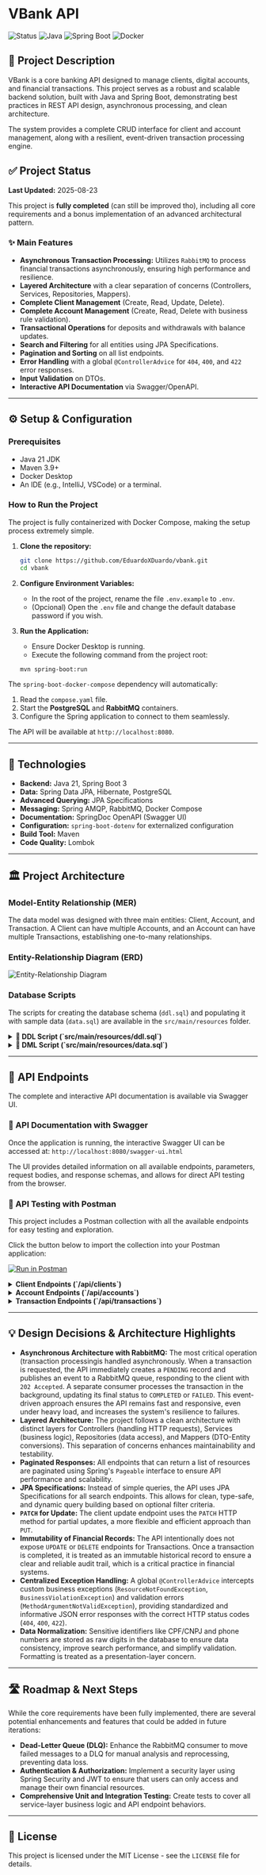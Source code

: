 # VBank API

![Status](https://img.shields.io/badge/Status-Completed-brightgreen)
![Java](https://img.shields.io/badge/Java-21-orange)
![Spring Boot](https://img.shields.io/badge/Spring%20Boot-3.x-green)
![Docker](https://img.shields.io/badge/Docker-Compose-blue)

## 🏦 Project Description

VBank is a core banking API designed to manage clients, digital accounts, and financial transactions. This project serves as a robust and scalable backend solution, built with Java and Spring Boot, demonstrating best practices in REST API design, asynchronous processing, and clean architecture.

The system provides a complete CRUD interface for client and account management, along with a resilient, event-driven transaction processing engine.

## ✅ Project Status

**Last Updated:** 2025-08-23

This project is **fully completed** (can still be improved tho), including all core requirements and a bonus implementation of an advanced architectural pattern.

### ✨ Main Features

-   **Asynchronous Transaction Processing:** Utilizes `RabbitMQ` to process financial transactions asynchronously, ensuring high performance and resilience.
-   **Layered Architecture** with a clear separation of concerns (Controllers, Services, Repositories, Mappers).
-   **Complete Client Management** (Create, Read, Update, Delete).
-   **Complete Account Management** (Create, Read, Delete with business rule validation).
-   **Transactional Operations** for deposits and withdrawals with balance updates.
-   **Search and Filtering** for all entities using JPA Specifications.
-   **Pagination and Sorting** on all list endpoints.
-   **Error Handling** with a global `@ControllerAdvice` for `404`, `400`, and `422` error responses.
-   **Input Validation** on DTOs.
-   **Interactive API Documentation** via Swagger/OpenAPI.

---

## ⚙️ Setup & Configuration

### Prerequisites
-   Java 21 JDK
-   Maven 3.9+
-   Docker Desktop
-   An IDE (e.g., IntelliJ, VSCode) or a terminal.

### How to Run the Project

The project is fully containerized with Docker Compose, making the setup process extremely simple.

1.  **Clone the repository:**
    ```bash
    git clone https://github.com/EduardoXDuardo/vbank.git
    cd vbank
    ```

2.  **Configure Environment Variables:**
    -   In the root of the project, rename the file `.env.example` to `.env`.
    -   (Opcional) Open the `.env` file and change the default database password if you wish.

3.  **Run the Application:**
    -   Ensure Docker Desktop is running.
    -   Execute the following command from the project root:
    ```bash
    mvn spring-boot:run
    ```

The `spring-boot-docker-compose` dependency will automatically:
1.  Read the `compose.yaml` file.
2.  Start the **PostgreSQL** and **RabbitMQ** containers.
3.  Configure the Spring application to connect to them seamlessly.

The API will be available at `http://localhost:8080`.

---

## 🔧 ️Technologies

-   **Backend:** Java 21, Spring Boot 3
-   **Data:** Spring Data JPA, Hibernate, PostgreSQL
-   **Advanced Querying:** JPA Specifications
-   **Messaging:** Spring AMQP, RabbitMQ, Docker Compose
-   **Documentation:** SpringDoc OpenAPI (Swagger UI)
-   **Configuration:** `spring-boot-dotenv` for externalized configuration
-   **Build Tool:** Maven
-   **Code Quality:** Lombok

---

## 🏛️ Project Architecture

### Model-Entity Relationship (MER)
The data model was designed with three main entities: Client, Account, and Transaction. A Client can have multiple Accounts, and an Account can have multiple Transactions, establishing one-to-many relationships.

### Entity-Relationship Diagram (ERD)
![Entity-Relationship Diagram](docs/erd.png)

### Database Scripts

The scripts for creating the database schema (`ddl.sql`) and populating it with sample data (`data.sql`) are available in the `src/main/resources` folder.

<details>
<summary><b>📜 DDL Script (`src/main/resources/ddl.sql`)</b></summary>

```sql
-- DDL SCRIPT FOR VBank DATABASE
-- Generated by Hibernate

-- Step 1: Create Tables
CREATE TABLE clients (
    id bigserial NOT NULL,
    address varchar(255) NOT NULL,
    document varchar(14) NOT NULL,
    email varchar(255) NOT NULL,
    name varchar(255) NOT NULL,
    phone varchar(11) NOT NULL,
    PRIMARY KEY (id)
);

CREATE TABLE accounts (
    id bigserial NOT NULL,
    account_number varchar(255) NOT NULL,
    balance numeric(38,2) NOT NULL,
    client_id bigint NOT NULL,
    PRIMARY KEY (id)
);

CREATE TABLE transactions (
    id bigserial NOT NULL,
    amount numeric(38,2) NOT NULL,
    status varchar(255) NOT NULL CHECK (status IN ('PENDING','COMPLETED','FAILED','CANCELLED')),
    "timestamp" timestamp(6) NOT NULL,
    type varchar(255) NOT NULL CHECK (type IN ('DEPOSIT','WITHDRAWAL')),
    account_id bigint NOT NULL,
    PRIMARY KEY (id)
);

-- Step 2: Add Unique Constraints
ALTER TABLE IF EXISTS clients ADD CONSTRAINT UK_clients_document UNIQUE (document);
ALTER TABLE IF EXISTS clients ADD CONSTRAINT UK_clients_email UNIQUE (email);
ALTER TABLE IF EXISTS clients ADD CONSTRAINT UK_clients_phone UNIQUE (phone);
ALTER TABLE IF EXISTS accounts ADD CONSTRAINT UK_accounts_account_number UNIQUE (account_number);

-- Step 3: Add Foreign Key Constraints
ALTER TABLE IF EXISTS accounts
   ADD CONSTRAINT FK_accounts_to_clients
   FOREIGN KEY (client_id)
   REFERENCES clients;

ALTER TABLE IF EXISTS transactions
   ADD CONSTRAINT FK_transactions_to_accounts
   FOREIGN KEY (account_id)
   REFERENCES accounts;
```
</details>

<details>
<summary><b>📜 DML Script (`src/main/resources/data.sql`)</b></summary>

```sql
-- DML SCRIPT FOR VBank DATABASE
-- Sample data for testing

-- Insert clients
INSERT INTO clients (id, name, document, email, phone, address) VALUES
(1, 'Luiz Eduardo da Silva', '11122233344', 'luiz.e.silva@email.com', '11987654321', 'Rua Bem Legal, 123, São Paulo, SP'),
(2, 'Douglas Castelluber', '22233344455', 'douglas.castelluber@email.com', '11912345678', 'Avenida da Felicidade, 456, São Paulo, SP');

-- Insert accounts for clients
INSERT INTO accounts (id, client_id, account_number, balance) VALUES
(1, 1, '0001-1', 1500.75), -- Luiz's account
(2, 2, '0002-1', 850.25);  -- Douglas's account

-- Insert transactions for accounts
INSERT INTO transactions (id, account_id, type, status, amount, "timestamp") VALUES
(1, 1, 'DEPOSIT', 'COMPLETED', 500.00, '2025-08-19 10:00:00'),
(2, 1, 'WITHDRAWAL', 'COMPLETED', 150.25, '2025-08-20 14:30:00'),
(3, 2, 'DEPOSIT', 'COMPLETED', 1000.00, '2025-08-20 09:15:00');

-- Since bigserial is used, the sequence for the ID needs to be updated
-- to avoid conflicts if the application tries to insert new records.
SELECT setval('clients_id_seq', (SELECT MAX(id) FROM clients));
SELECT setval('accounts_id_seq', (SELECT MAX(id) FROM accounts));
SELECT setval('transactions_id_seq', (SELECT MAX(id) FROM transactions));
```
</details>

---

## 🔑 API Endpoints

The complete and interactive API documentation is available via Swagger UI.

### 📖 API Documentation with Swagger
Once the application is running, the interactive Swagger UI can be accessed at:
`http://localhost:8080/swagger-ui.html`

The UI provides detailed information on all available endpoints, parameters, request bodies, and response schemas, and allows for direct API testing from the browser.

### 🧪 API Testing with Postman

This project includes a Postman collection with all the available endpoints for easy testing and exploration.

Click the button below to import the collection into your Postman application:

[![Run in Postman](https://run.pstmn.io/button.svg)](https://www.postman.com/luizdudu35/workspace/public-projects/collection/46291934-d2066ed0-ac24-4854-9983-0384dc4f7c8e?action=share&creator=46291934)

<details>
<summary><b>Client Endpoints (`/api/clients`)</b></summary>

| Method | Route | Description |
| :--- | :--- | :--- |
| `GET` | `/api/clients` | Searches for clients with optional filters (name, document, etc.) and pagination. |
| `GET` | `/api/clients/{id}` | Retrieves a specific client by their ID. |
| `POST` | `/api/clients` | Creates a new client. |
| `PATCH` | `/api/clients/{id}`| Partially updates an existing client. |
| `DELETE`| `/api/clients/{id}`| Deletes a client. |

</details>

<details>
<summary><b>Account Endpoints (`/api/accounts`)</b></summary>

| Method | Route | Description |
| :--- | :--- | :--- |
| `GET` | `/api/accounts` | Searches for accounts with optional filters (clientId, accountNumber) and pagination. |
| `GET` | `/api/accounts/{id}` | Retrieves a specific account by its ID. |
| `POST` | `/api/accounts` | Creates a new account for an existing client. |
| `DELETE`| `/api/accounts/{id}`| Deletes an account (only if the balance is zero and there are no pending transactions). |

</details>

<details>
<summary><b>Transaction Endpoints (`/api/transactions`)</b></summary>

| Method | Route | Description |
| :--- | :--- | :--- |
| `GET` | `/api/transactions` | Searches for transactions with advanced filters (accountId, type, date/amount range) and pagination. |
| `GET` | `/api/transactions/{id}`| Retrieves a specific transaction by its ID. |
| `POST` | `/api/transactions` | Creates a new transaction (deposit or withdrawal), updating the corresponding account balance. |

</details>

---

## 💡 Design Decisions & Architecture Highlights

-   **Asynchronous Architecture with RabbitMQ:** The most critical operation (transaction processingis handled asynchronously. When a transaction is requested, the API immediately creates a `PENDING` record and publishes an event to a RabbitMQ queue, responding to the client with `202 Accepted`. A separate consumer processes the transaction in the background, updating its final status to `COMPLETED` or `FAILED`. This event-driven approach ensures the API remains fast and responsive, even under heavy load, and increases the system's resilience to failures.
-   **Layered Architecture:** The project follows a clean architecture with distinct layers for Controllers (handling HTTP requests), Services (business logic), Repositories (data access), and Mappers (DTO-Entity conversions). This separation of concerns enhances maintainability and testability.
-   **Paginated Responses:** All endpoints that can return a list of resources are paginated using Spring's `Pageable` interface to ensure API performance and scalability.
-   **JPA Specifications:** Instead of simple queries, the API uses JPA Specifications for all search endpoints. This allows for clean, type-safe, and dynamic query building based on optional filter criteria.
-   **`PATCH` for Update:** The client update endpoint uses the `PATCH` HTTP method for partial updates, a more flexible and efficient approach than `PUT`.
-   **Immutability of Financial Records:** The API intentionally does not expose `UPDATE` or `DELETE` endpoints for Transactions. Once a transaction is completed, it is treated as an immutable historical record to ensure a clear and reliable audit trail, which is a critical practice in financial systems.
-   **Centralized Exception Handling:** A global `@ControllerAdvice` intercepts custom business exceptions (`ResourceNotFoundException`, `BusinessViolationException`) and validation errors (`MethodArgumentNotValidException`), providing standardized and informative JSON error responses with the correct HTTP status codes (`404`, `400`, `422`).
-   **Data Normalization:** Sensitive identifiers like CPF/CNPJ and phone numbers are stored as raw digits in the database to ensure data consistency, improve search performance, and simplify validation. Formatting is treated as a presentation-layer concern.

---

## 🛣️ Roadmap & Next Steps

While the core requirements have been fully implemented, there are several potential enhancements and features that could be added in future iterations:

-   **Dead-Letter Queue (DLQ):** Enhance the RabbitMQ consumer to move failed messages to a DLQ for manual analysis and reprocessing, preventing data loss.
-   **Authentication & Authorization:** Implement a security layer using Spring Security and JWT to ensure that users can only access and manage their own financial resources.
-   **Comprehensive Unit and Integration Testing:** Create tests to cover all service-layer business logic and API endpoint behaviors.

---

## 📄 License
This project is licensed under the MIT License - see the `LICENSE` file for details.
